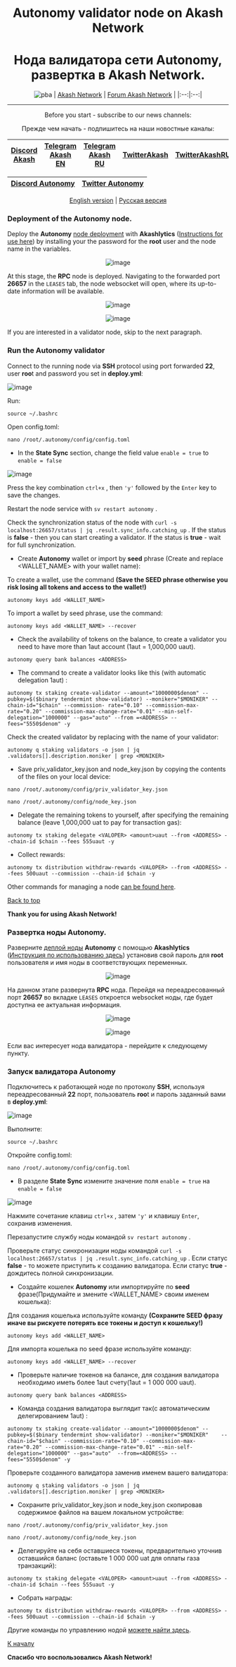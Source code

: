 <div align="center">
  
# Autonomy validator node on Akash Network
# Нода валидатора сети Autonomy, развертка в Akash Network.
  
</div>
  
<div align="center">

![pba](https://user-images.githubusercontent.com/23629420/163564929-166f6a01-a6e2-4412-a4e9-40e54c821f05.png)
| [Akash Network](https://akash.network/) | [Forum Akash Network](https://forum.akash.network/) | 
|:--:|:--:|
___
Before you start - subscribe to our news channels: 

Прежде чем начать - подпишитесь на наши новостные каналы:

| [Discord Akash](https://discord.gg/WR56y8Wt) | [Telegram Akash EN](https://t.me/AkashNW) | [Telegram Akash RU](https://t.me/akash_ru) | [TwitterAkash](https://twitter.com/akashnet_) | [TwitterAkashRU](https://twitter.com/akash_ru) |
|:--:|:--:|:--:|:--:|:--:|

</div>

<div align="center">
  
| [Discord Autonomy](https://discord.gg/KMZqFXg4kj) | [Twitter Autonomy](https://twitter.com/AutonomyHQ) |
|:--:|:--:|
  
</div>

<div align="center">
  
[English version](https://github.com/Dimokus88/Autonomy/blob/main/README.md#deployment-of-the-autonomy-node) | [Русская версия](https://github.com/Dimokus88/Autonomy/blob/main/README.md#%D1%80%D0%B0%D0%B7%D0%B2%D0%B5%D1%80%D1%82%D0%BA%D0%B0-%D0%BD%D0%BE%D0%B4%D1%8B-autonomy)
 
</div>

### Deployment of the Autonomy node.

Deploy the **Autonomy** [node deployment](https://github.com/Dimokus88/Autonomy/blob/main/deploy.yml) with **Akashlytics** ([Instructions for use here](https://github.com/Dimokus88/guides/blob/main/Akashlytics/EN-guide.md)) by installing your the password for the **root** user and the node name in the variables.

<div align="center">
  
![image](https://user-images.githubusercontent.com/23629420/182032552-04d768ff-ac90-4592-9d38-2e00e8fb4455.png)
 
</div>

At this stage, the **RPC** node is deployed. Navigating to the forwarded port **26657** in the ```LEASES``` tab, the node websocket will open, where its up-to-date information will be available.

<div align="center">
  
![image](https://user-images.githubusercontent.com/23629420/182032797-70a74454-75dd-4910-8a30-9a88a1715531.png)

![image](https://user-images.githubusercontent.com/23629420/182032818-069eef95-8242-459f-b503-ad8322261482.png)
 
</div>

If you are interested in a validator node, skip to the next paragraph.

### Run the Autonomy validator

Connect to the running node via **SSH** protocol using port forwarded **22**, user **roo**t and password you set in **deploy.yml**:

![image](https://user-images.githubusercontent.com/23629420/182032966-3fa2ffae-5348-4a2c-a4e8-5d33c57ba320.png)

Run:

```
source ~/.bashrc
```

Open config.toml:

```
nano /root/.autonomy/config/config.toml
```

* In the **State Sync** section, change the field value ```enable = true``` to ```enable = false```

![image](https://user-images.githubusercontent.com/23629420/182035602-c88af532-321d-4f0b-84b3-32382a8f6fa8.png)

Press the key combination ```ctrl+x``` , then ```'y'``` followed by the ```Enter``` key to save the changes.

Restart the node service with ```sv restart autonomy``` .

Check the synchronization status of the node with ```curl -s localhost:26657/status | jq .result.sync_info.catching_up``` . If the status is **false** - then you can start creating a validator. If the status is **true** - wait for full synchronization.

* Create **Autonomy** wallet or import by **seed** phrase (Create and replace <WALLET_NAME> with your wallet name):

To create a wallet, use the command **(Save the SEED phrase otherwise you risk losing all tokens and access to the wallet!)**

```
autonomy keys add <WALLET_NAME>
```

To import a wallet by seed phrase, use the command:

```
autonomy keys add <WALLET_NAME> --recover
```

* Check the availability of tokens on the balance, to create a validator you need to have more than 1aut account (1aut = 1,000,000 uaut).

```
autonomy query bank balances <ADDRESS>
```

* The command to create a validator looks like this (with automatic delegation 1aut) :

```
autonomy tx staking create-validator --amount="1000000$denom" --pubkey=$($binary tendermint show-validator) --moniker="$MONIKER" --chain-id="$chain" --commission- rate="0.10" --commission-max-rate="0.20" --commission-max-change-rate="0.01" --min-self-delegation="1000000" --gas="auto" --from =<ADDRESS> --fees="5550$denom" -y
```

Check the created validator by replacing <MONIKER> with the name of your validator:

```
autonomy q staking validators -o json | jq .validators[].description.moniker | grep <MONIKER>
```

* Save priv_validator_key.json and node_key.json by copying the contents of the files on your local device:

```
nano /root/.autonomy/config/priv_validator_key.json
```

```
nano /root/.autonomy/config/node_key.json
```  
  
* Delegate the remaining tokens to yourself, after specifying the remaining balance (leave 1,000,000 uat to pay for transaction gas):

```
autonomy tx staking delegate <VALOPER> <amount>uaut --from <ADDRESS> --chain-id $chain --fees 555uaut -y
```

* Collect rewards:

```
autonomy tx distribution withdraw-rewards <VALOPER> --from <ADDRESS> --fees 500uaut --commission --chain-id $chain -y
```
Other commands for managing a node [can be found here](https://github.com/Dimokus88/guides/blob/main/Cosmos%20SDK/COMMAND.MD).

[Back to top](https://github.com/Dimokus88/Autonomy/blob/main/README.md#autonomy-validator-node-on-akash-network)

**Thank you for using Akash Network!**


### Развертка ноды Autonomy.

Разверните [деплой ноды](https://github.com/Dimokus88/Autonomy/blob/main/deploy.yml) **Autonomy** с помощью **Akashlytics**  ([Инструкция по использованию здесь](https://github.com/Dimokus88/guides/blob/main/Akashlytics/RU-guide.md)) установив свой пароль для **root** пользователя и имя ноды в соответствующих переменных.

<div align="center">
  
![image](https://user-images.githubusercontent.com/23629420/182032552-04d768ff-ac90-4592-9d38-2e00e8fb4455.png)
 
</div>

На данном этапе развернута **RPC** нода. Перейдя на переадресованный порт **26657** во вкладке ```LEASES``` откроется websocket ноды, где будет доступна ее актуальная информация.

<div align="center">
  
![image](https://user-images.githubusercontent.com/23629420/182032797-70a74454-75dd-4910-8a30-9a88a1715531.png)

![image](https://user-images.githubusercontent.com/23629420/182032818-069eef95-8242-459f-b503-ad8322261482.png)
 
</div>

Если вас интересует нода валидатора - перейдите к следующему пункту.

### Запуск валидатора Autonomy

Подключитесь к работающей ноде по протоколу **SSH**, используя переадресованный **22** порт, пользователь **roo**t и пароль заданный вами в **deploy.yml**:

![image](https://user-images.githubusercontent.com/23629420/182032966-3fa2ffae-5348-4a2c-a4e8-5d33c57ba320.png)

Выполните:

```
source ~/.bashrc
```

Откройте config.toml:

```
nano /root/.autonomy/config/config.toml
```

* В разделе **State Sync** измените значение поля ```enable = true``` на ```enable = false```

![image](https://user-images.githubusercontent.com/23629420/182035602-c88af532-321d-4f0b-84b3-32382a8f6fa8.png)

Нажмите сочетание клавиш ```ctrl+x``` , затем ```'y'``` и клавишу ```Enter```, сохранив изменения.

Перезапустите службу ноды командой ```sv restart autonomy``` .

Проверьте статус синхронизации ноды командой ```curl -s localhost:26657/status | jq .result.sync_info.catching_up``` . Если статус **false** - то можете приступить к созданию валидатора. Если статус **true** - дождитесь полной синхронизации.

* Создайте кошелек **Autonomy** или импортируйте по **seed** фразе(Придумайте и змените <WALLET_NAME> своим именем кошелька):

Для создания кошелька используйте команду **(Сохраните SEED фразу иначе вы рискуете потерять все токены и доступ к кошельку!)**

```
autonomy keys add <WALLET_NAME>
```

Для импорта кошелька по seed фразе используйте команду:

```
autonomy keys add <WALLET_NAME> --recover
```

* Проверьте наличие токенов на балансе, для создания валидатора необходимо иметь более 1aut счету(1aut = 1 000 000 uaut).

```
autonomy query bank balances <ADDRESS>
```

* Команда создания валидатора выглядит так(с автоматическим делегированием 1aut) :

```
autonomy tx staking create-validator --amount="1000000$denom" --pubkey=$($binary tendermint show-validator) --moniker="$MONIKER"	--chain-id="$chain"	--commission-rate="0.10" --commission-max-rate="0.20" --commission-max-change-rate="0.01" --min-self-delegation="1000000" --gas="auto"	--from=<ADDRESS> --fees="5550$denom" -y
```

Проверьте созданного валидатора заменив <MONIKER> именем вашего валидатора:

```
autonomy q staking validators -o json | jq .validators[].description.moniker | grep <MONIKER>
```
  
* Сохраните priv_validator_key.json и node_key.json скопировав содержимое файлов на вашем локальном устройстве:

```
nano /root/.autonomy/config/priv_validator_key.json
```

```
nano /root/.autonomy/config/node_key.json
```

* Делегируйте на себя оставшиеся токены, предварительно уточнив оставшийся баланс (оставьте 1 000 000 uat для оплаты газа транзакций):

```
autonomy tx staking delegate <VALOPER> <amount>uaut --from <ADDRESS> --chain-id $chain --fees 555uaut -y
```

* Собрать награды:

```
autonomy tx distribution withdraw-rewards <VALOPER> --from <ADDRESS> --fees 500uaut --commission --chain-id $chain -y
```
Другие команды по управлению нодой [можете найти здесь](https://github.com/Dimokus88/guides/blob/main/Cosmos%20SDK/COMMAND.MD).

[К началу](https://github.com/Dimokus88/Autonomy/blob/main/README.md#autonomy-validator-node-on-akash-network)

**Спасибо что воспользовались Akash Network!**
